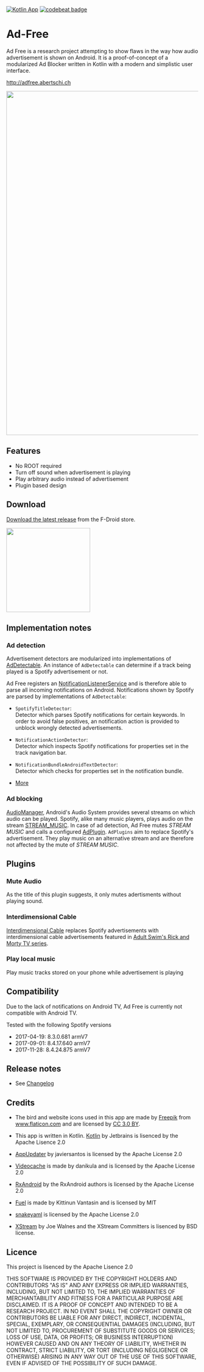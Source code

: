 [![Kotlin App](https://img.shields.io/badge/Android-Kotlin-green.svg?style=flat)]()  [![codebeat badge](https://codebeat.co/badges/1fc357d9-4c2e-46f6-b847-d295e4de78eb)](https://codebeat.co/projects/github-com-abertschi-ad-free-master)
# Ad-Free

Ad Free is a research project attempting to show flaws in the way how audio advertisement is shown on Android. It is a proof-of-concept of a modularized Ad Blocker written in Kotlin with a modern and simplistic user interface.

http://adfree.abertschi.ch

<img src=".github/cover2.png" width="900">

## Features
- No ROOT required
- Turn off sound when advertisement is playing
- Play arbitrary audio instead of advertisement
- Plugin based design

## Download
[Download the latest release](https://f-droid.org/packages/ch.abertschi.adfree/) from the F-Droid store.  

<a href='https://f-droid.org/packages/ch.abertschi.adfree/'><img src="./landing/get-it-on.png" width="220"/></a>

## Implementation notes
### Ad detection
Advertisement detectors are modularized into implementations of [AdDetectable](./app/src/main/java/ch/abertschi/adfree/detector/AdDetectable.kt). An instance of `AdDetectable` can determine if a track being played is a Spotify advertisement or not.

Ad Free registers an [NotificationListenerService](https://developer.android.com/reference/android/service/notification/NotificationListenerService.html) and is therefore able to parse all incoming notifications on Android. Notifications shown by Spotify are parsed by implementations of `AdDetectable`:

- `SpotifyTitleDetector`:  
Detector which parses Spotify notifications for certain keywords. In order to avoid false positives, an notification action is provided to unblock wrongly detected advertisements.

- `NotificationActionDetector`:  
Detector which inspects Spotify notifications for properties set in the track navigation bar.

- `NotificationBundleAndroidTextDetector`:  
Detector which checks for properties set in the notification bundle.

- [More](https://github.com/abertschi/ad-free/tree/master/app/src/main/java/ch/abertschi/adfree/detector)

### Ad blocking
[AudioManager](https://developer.android.com/reference/android/media/AudioManager.html), Android's Audio System provides several streams on which audio can be played. Spotify, alike many music players, plays audio on the stream [STREAM_MUSIC](https://developer.android.com/reference/android/media/AudioManager.html#STREAM_MUSIC). In case of ad detection, Ad Free mutes _STREAM MUSIC_ and calls a configured [AdPlugin](./app/src/main/java/ch/abertschi/adfree/plugin/AdPlugin.kt). `AdPlugins` aim to replace Spotify's advertisement. They play music on an alternative stream and are therefore not affected by the mute of _STREAM MUSIC_.

## Plugins
### Mute Audio
As the title of this plugin suggests, it only mutes adertisments without playing sound.

### Interdimensional Cable
[Interdimensional Cable](./app/src/main/java/ch/abertschi/adfree/plugin/interdimcable/InterdimCablePlugin.kt) replaces Spotify advertisements with interdimensional cable advertisements featured in [Adult Swim's Rick and Morty TV series](https://www.youtube.com/watch?v=sBvV1miNoA8&index=12&list=PLNu47mcqeyiATtjW5pIRWlpXBu4pUezdP).

### Play local music
Play music tracks stored on your phone while advertisement is playing

## Compatibility
Due to the lack of notifications on Android TV, Ad Free is currently not compatible with Android TV.

Tested with the following Spotify versions
- 2017-04-19: 8.3.0.681 armV7
- 2017-09-01: 8.4.17.640 armV7
- 2017-11-28: 8.4.24.875 armV7

## Release notes
- See [Changelog](./CHANGELOG.md)
## Credits
- The bird and website icons used in this app are made by <a href="http://www.freepik.com" title="Freepik">Freepik</a> from <a href="http://www.flaticon.com" title="Flaticon">www.flaticon.com</a> and are licensed by <a href="http://creativecommons.org/licenses/by/3.0/" title="Creative Commons BY 3.0" target="_blank">CC 3.0 BY</a>.

- This app is written in Kotlin. [Kotlin](https://github.com/JetBrains/kotlin) by Jetbrains is lisenced by the Apache Lisence 2.0

- [AppUpdater](https://github.com/javiersantos/AppUpdater) by javiersantos is licensed by the Apache License 2.0

- [Videocache](https://github.com/danikula/AndroidVideoCache/blob/master/LICENSE) is made by danikula and is licensed by the Apache License 2.0

- [RxAndroid](https://github.com/ReactiveX/RxAndroid) by the RxAndroid authors is licensed by the Apache License 2.0
- [Fuel](https://github.com/kittinunf/Fuel) is made by Kittinun Vantasin and is licensed by MIT

- [snakeyaml](https://bitbucket.org/asomov/snakeyaml) is licensed by the Apache License 2.0

- [XStream](http://x-stream.github.io/license.html) by Joe Walnes and the XStream Committers is lisenced by BSD license.

## Licence
This project is lisenced by the Apache Lisence 2.0

THIS SOFTWARE IS PROVIDED BY THE COPYRIGHT HOLDERS AND CONTRIBUTORS "AS IS" AND ANY
EXPRESS OR IMPLIED WARRANTIES, INCLUDING, BUT NOT LIMITED TO, THE IMPLIED WARRANTIES
OF MERCHANTABILITY AND FITNESS FOR A PARTICULAR PURPOSE ARE DISCLAIMED.
IT IS A PROOF OF CONCEPT AND INTENDED TO BE A RESEARCH PROJECT. IN NO EVENT
SHALL THE COPYRIGHT OWNER OR CONTRIBUTORS BE LIABLE FOR ANY DIRECT, INDIRECT,
INCIDENTAL, SPECIAL, EXEMPLARY, OR CONSEQUENTIAL DAMAGES (INCLUDING, BUT NOT LIMITED
TO, PROCUREMENT OF SUBSTITUTE GOODS OR SERVICES; LOSS OF USE, DATA, OR PROFITS; OR
BUSINESS INTERRUPTION) HOWEVER CAUSED AND ON ANY THEORY OF LIABILITY, WHETHER IN
CONTRACT, STRICT LIABILITY, OR TORT (INCLUDING NEGLIGENCE OR OTHERWISE) ARISING IN ANY
WAY OUT OF THE USE OF THIS SOFTWARE, EVEN IF ADVISED OF THE POSSIBILITY OF SUCH
DAMAGE.

